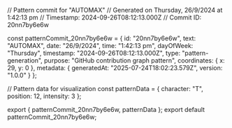 // Pattern commit for "AUTOMAX"
// Generated on Thursday, 26/9/2024 at 1:42:13 pm
// Timestamp: 2024-09-26T08:12:13.000Z
// Commit ID: 20nn7by6e6w

const patternCommit_20nn7by6e6w = {
  id: "20nn7by6e6w",
  text: "AUTOMAX",
  date: "26/9/2024",
  time: "1:42:13 pm",
  dayOfWeek: "Thursday",
  timestamp: "2024-09-26T08:12:13.000Z",
  type: "pattern-generation",
  purpose: "GitHub contribution graph pattern",
  coordinates: {
    x: 29,
    y: 0
  },
  metadata: {
    generatedAt: "2025-07-24T18:02:23.579Z",
    version: "1.0.0"
  }
};

// Pattern data for visualization
const patternData = {
  character: "T",
  position: 12,
  intensity: 3
};

export { patternCommit_20nn7by6e6w, patternData };
export default patternCommit_20nn7by6e6w;
